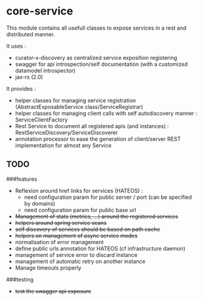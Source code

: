 core-service
=================

This module contains all usefull classes to expose services in a rest and distributed manner.

It uses :
- curator-x-discovery as centralized service exposition registering
- swagger for api introspection/self documentation (with a customized datamodel introspector)
- jax-rs (2.0)

It provides :
- helper classes for managing service registration (AbstractExposableService class/ServiceRegistrar)
- helper classes for managing client calls with self autodiscovery manner : ServiceClientFactory
- Rest Service to document all registered apis (and instances) : RestServiceDiscovery/ServiceDiscoverer
- annotation processor to ease the generation of client/server REST implementation for almost any Service

TODO
--------------
###features
- Reflexion around href links for services (HATEOS) :
    * need configuration param for public server / port (can be specified by domains)
    * need configuration param for public base url
- ~~Management of stats (metrics, ...) around the registered services~~
- ~~helpers around spring service scans~~
- ~~self discovery of services should be based on path cache~~
- ~~helpers on management of async service modes~~
- normalisation of error management
- define public urls annotation for HATEOS (cf infrastructure daemon)
- management of service error to discard instance
- management of automatic retry on another instance
- Manage timeouts properly

###testing
- ~~test the swagger api exposure~~